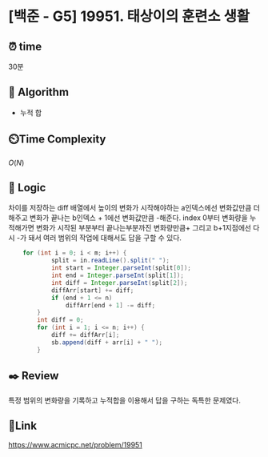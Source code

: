 # [백준 - G5] 19951. 태상이의 훈련소 생활

## ⏰ **time**

30분

## :pushpin: **Algorithm**

- 누적 합

## ⏲️**Time Complexity**

$O(N)$

## :round_pushpin: **Logic**
차이를 저장하는 diff 배열에서 높이의 변화가 시작해야하는 a인덱스에선 변화값만큼 더해주고 변화가 끝나는 b인덱스 + 1에선
변화값만큼 -해준다. index 0부터 변화량을 누적해가면 변화가 시작된 부분부터 끝나는부분까진 변화량만큼+ 그리고 b+1지점에선 다시 -가 돼서 여러 범위의 작업에 대해서도 답을 구할 수 있다.

```java
	for (int i = 0; i < m; i++) {
			split = in.readLine().split(" ");
			int start = Integer.parseInt(split[0]);
			int end = Integer.parseInt(split[1]);
			int diff = Integer.parseInt(split[2]);
			diffArr[start] += diff;
			if (end + 1 <= n)
				diffArr[end + 1] -= diff;
		}
		int diff = 0;
		for (int i = 1; i <= n; i++) {
			diff += diffArr[i];
			sb.append(diff + arr[i] + " ");
		}

```

## :black_nib: **Review**

특정 범위의 변화량을 기록하고 누적합을 이용해서 답을 구하는 독특한 문제였다.

## 📡**Link**

https://www.acmicpc.net/problem/19951
